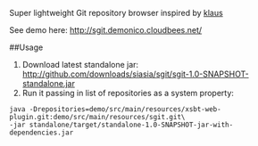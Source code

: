 Super lightweight Git repository browser inspired by [klaus](https://github.com/jonashaag/klaus)

See demo here: http://sgit.demonico.cloudbees.net/

##Usage

1. Download latest standalone jar: http://github.com/downloads/siasia/sgit/sgit-1.0-SNAPSHOT-standalone.jar
1. Run it passing in list of repositories as a system property:
```
java -Drepositories=demo/src/main/resources/xsbt-web-plugin.git:demo/src/main/resources/sgit.git\
-jar standalone/target/standalone-1.0-SNAPSHOT-jar-with-dependencies.jar
```